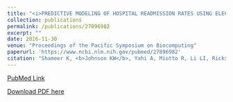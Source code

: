 ```yaml
---
title: "<i>PREDICTIVE MODELING OF HOSPITAL READMISSION RATES USING ELECTRONIC MEDICAL RECORD-WIDE MACHINE LEARNING: A CASE-STUDY USING MOUNT SINAI HEART FAILURE COHORT</i>"
collection: publications
permalink: /publications/27896982
excerpt: "" 
date: 2016-11-30
venue: "Proceedings of the Pacific Symposium on Biocomputing"
paperurl: 'https://www.ncbi.nlm.nih.gov/pubmed/27896982'
citation: "Shameer K, <b>Johnson KW</b>, Yahi A, Miotto R, Li LI, Ricks D, Jebakaran J, Kovatch P, Sengupta PP, Gelijns S, Moskovitz A, Darrow B, David DL, Kasarskis A, Tatonetti NP, Pinney S, Dudley JT. Pac Symp Biocomput. 2017;22:276-287. doi: 10.1142/9789813207813_0027. PubMed ID: 27896982"
---
```


[PubMed Link](https://www.ncbi.nlm.nih.gov/pubmed/27896982)

[Download PDF here](https://kippjohnson.com/files/27896982.pdf)

